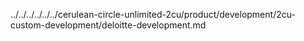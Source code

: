../../../../../../cerulean-circle-unlimited-2cu/product/development/2cu-custom-development/deloitte-development.md